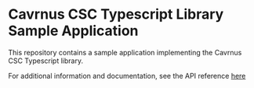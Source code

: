 # Cavrnus CSC Typescript Library Sample Application

This repository contains a sample application implementing the Cavrnus CSC Typescript library.

For additional information and documentation, see the API reference [here](https://cavrnus.atlassian.net/wiki/spaces/CSM/pages/1033306114/API+Reference+-+Typescript)
